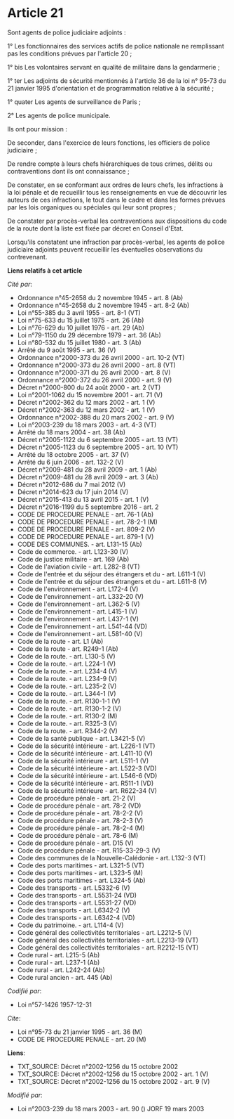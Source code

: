 # Article 21

Sont agents de police judiciaire adjoints :

1° Les fonctionnaires des services actifs de police nationale ne remplissant pas les conditions prévues par l'article 20 ;

1° bis Les volontaires servant en qualité de militaire dans la gendarmerie ;

1° ter Les adjoints de sécurité mentionnés à l'article 36 de la loi n° 95-73 du 21 janvier 1995 d'orientation et de
programmation relative à la sécurité ;

1° quater Les agents de surveillance de Paris ;

2° Les agents de police municipale.

Ils ont pour mission :

De seconder, dans l'exercice de leurs fonctions, les officiers de police judiciaire ;

De rendre compte à leurs chefs hiérarchiques de tous crimes, délits ou contraventions dont ils ont connaissance ;

De constater, en se conformant aux ordres de leurs chefs, les infractions à la loi pénale et de recueillir tous les
renseignements en vue de découvrir les auteurs de ces infractions, le tout dans le cadre et dans les formes prévues par les
lois organiques ou spéciales qui leur sont propres ;

De constater par procès-verbal les contraventions aux dispositions du code de la route dont la liste est fixée par décret en
Conseil d'Etat.

Lorsqu'ils constatent une infraction par procès-verbal, les agents de police judiciaire adjoints peuvent recueillir les
éventuelles observations du contrevenant.

**Liens relatifs à cet article**

_Cité par_:

  - Ordonnance n°45-2658 du 2 novembre 1945 - art. 8 (Ab)
  - Ordonnance n°45-2658 du 2 novembre 1945 - art. 8-2 (Ab)
  - Loi n°55-385 du 3 avril 1955 - art. 8-1 (VT)
  - Loi n°75-633 du 15 juillet 1975 - art. 26 (Ab)
  - Loi n°76-629 du 10 juillet 1976 - art. 29 (Ab)
  - Loi n°79-1150 du 29 décembre 1979 - art. 36 (Ab)
  - Loi n°80-532 du 15 juillet 1980 - art. 3 (Ab)
  - Arrêté du 9 août 1995 - art. 36 (V)
  - Ordonnance n°2000-373 du 26 avril 2000 - art. 10-2 (VT)
  - Ordonnance n°2000-373 du 26 avril 2000 - art. 8 (VT)
  - Ordonnance n°2000-371 du 26 avril 2000 - art. 8 (V)
  - Ordonnance n°2000-372 du 26 avril 2000 - art. 9 (V)
  - Décret n°2000-800 du 24 août 2000 - art. 2 (VT)
  - Loi n°2001-1062 du 15 novembre 2001 - art. 71 (V)
  - Décret n°2002-362 du 12 mars 2002 - art. 1 (V)
  - Décret n°2002-363 du 12 mars 2002 - art. 1 (V)
  - Ordonnance n°2002-388 du 20 mars 2002 - art. 9 (V)
  - Loi n°2003-239 du 18 mars 2003 - art. 4-3 (VT)
  - Arrêté du 18 mars 2004 - art. 38 (Ab)
  - Décret n°2005-1122 du 6 septembre 2005 - art. 13 (VT)
  - Décret n°2005-1123 du 6 septembre 2005 - art. 10 (VT)
  - Arrêté du 18 octobre 2005 - art. 37 (V)
  - Arrêté du 6 juin 2006 - art. 132-2 (V)
  - Décret n°2009-481 du 28 avril 2009 - art. 1 (Ab)
  - Décret n°2009-481 du 28 avril 2009 - art. 3 (Ab)
  - Décret n°2012-686 du 7 mai 2012 (V)
  - Décret n°2014-623 du 17 juin 2014 (V)
  - Décret n°2015-413 du 13 avril 2015 - art. 1 (V)
  - Décret n°2016-1199 du 5 septembre 2016 - art. 2
  - CODE DE PROCEDURE PENALE - art. 76-1 (Ab)
  - CODE DE PROCEDURE PENALE - art. 78-2-1 (M)
  - CODE DE PROCEDURE PENALE - art. 809-2 (V)
  - CODE DE PROCEDURE PENALE - art. 879-1 (V)
  - CODE DES COMMUNES. - art. L131-15 (Ab)
  - Code de commerce. - art. L123-30 (V)
  - Code de justice militaire - art. 169 (Ab)
  - Code de l'aviation civile - art. L282-8 (VT)
  - Code de l'entrée et du séjour des étrangers et du  - art. L611-1 (V)
  - Code de l'entrée et du séjour des étrangers et du  - art. L611-8 (V)
  - Code de l'environnement - art. L172-4 (V)
  - Code de l'environnement - art. L332-20 (V)
  - Code de l'environnement - art. L362-5 (V)
  - Code de l'environnement - art. L415-1 (V)
  - Code de l'environnement - art. L437-1 (V)
  - Code de l'environnement - art. L541-44 (VD)
  - Code de l'environnement - art. L581-40 (V)
  - Code de la route - art. L1 (Ab)
  - Code de la route - art. R249-1 (Ab)
  - Code de la route. - art. L130-5 (V)
  - Code de la route. - art. L224-1 (V)
  - Code de la route. - art. L234-4 (V)
  - Code de la route. - art. L234-9 (V)
  - Code de la route. - art. L235-2 (V)
  - Code de la route. - art. L344-1 (V)
  - Code de la route. - art. R130-1-1 (V)
  - Code de la route. - art. R130-1-2 (V)
  - Code de la route. - art. R130-2 (M)
  - Code de la route. - art. R325-3 (V)
  - Code de la route. - art. R344-2 (V)
  - Code de la santé publique - art. L3421-5 (V)
  - Code de la sécurité intérieure - art. L226-1 (VT)
  - Code de la sécurité intérieure - art. L411-10 (V)
  - Code de la sécurité intérieure - art. L511-1 (V)
  - Code de la sécurité intérieure - art. L522-3 (VD)
  - Code de la sécurité intérieure - art. L546-6 (VD)
  - Code de la sécurité intérieure - art. R511-1 (VD)
  - Code de la sécurité intérieure - art. R622-34 (V)
  - Code de procédure pénale - art. 21-2 (V)
  - Code de procédure pénale - art. 78-2 (VD)
  - Code de procédure pénale - art. 78-2-2 (V)
  - Code de procédure pénale - art. 78-2-3 (V)
  - Code de procédure pénale - art. 78-2-4 (M)
  - Code de procédure pénale - art. 78-6 (M)
  - Code de procédure pénale - art. D15 (V)
  - Code de procédure pénale - art. R15-33-29-3 (V)
  - Code des communes de la Nouvelle-Calédonie - art. L132-3 (VT)
  - Code des ports maritimes - art. L321-5 (VT)
  - Code des ports maritimes - art. L323-5 (M)
  - Code des ports maritimes - art. L324-5 (Ab)
  - Code des transports - art. L5332-6 (V)
  - Code des transports - art. L5531-24 (VD)
  - Code des transports - art. L5531-27 (VD)
  - Code des transports - art. L6342-2 (V)
  - Code des transports - art. L6342-4 (VD)
  - Code du patrimoine. - art. L114-4 (V)
  - Code général des collectivités territoriales - art. L2212-5 (V)
  - Code général des collectivités territoriales - art. L2213-19 (VT)
  - Code général des collectivités territoriales - art. R2212-15 (VT)
  - Code rural - art. L215-5 (Ab)
  - Code rural - art. L237-1 (Ab)
  - Code rural - art. L242-24 (Ab)
  - Code rural ancien - art. 445 (Ab)

_Codifié par_:

  - Loi n°57-1426 1957-12-31

_Cite_:

  - Loi n°95-73 du 21 janvier 1995 - art. 36 (M)
  - CODE DE PROCEDURE PENALE - art. 20 (M)

**Liens**:

  - TXT_SOURCE: Décret n°2002-1256 du 15 octobre 2002
  - TXT_SOURCE: Décret n°2002-1256 du 15 octobre 2002 - art. 1 (V)
  - TXT_SOURCE: Décret n°2002-1256 du 15 octobre 2002 - art. 9 (V)

_Modifié par_:

  - Loi n°2003-239 du 18 mars 2003 - art. 90 () JORF 19 mars 2003
